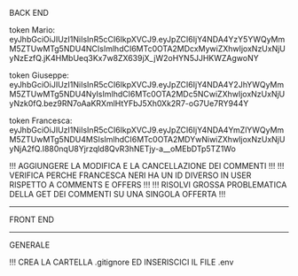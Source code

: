 

BACK END

token Mario: eyJhbGciOiJIUzI1NiIsInR5cCI6IkpXVCJ9.eyJpZCI6IjY4NDA4YzY5YWQyMmM5ZTUwMTg5NDU4NCIsImlhdCI6MTc0OTA2MDcxMywiZXhwIjoxNzUxNjUyNzEzfQ.jK4HMbUeq3Kx7w8ZX639jX_jW2oHYN5JJHKWZAgwoNY

token Giuseppe: eyJhbGciOiJIUzI1NiIsInR5cCI6IkpXVCJ9.eyJpZCI6IjY4NDA4Y2JhYWQyMmM5ZTUwMTg5NDU4NyIsImlhdCI6MTc0OTA2MDc5NCwiZXhwIjoxNzUxNjUyNzk0fQ.bez9RN7oAaKRXmlHtYFbJ5Xh0Xk2R7-oG7Ue7RY944Y

token Francesca: eyJhbGciOiJIUzI1NiIsInR5cCI6IkpXVCJ9.eyJpZCI6IjY4NDA4YmZlYWQyMmM5ZTUwMTg5NDU4MSIsImlhdCI6MTc0OTA2MDYwNiwiZXhwIjoxNzUxNjUyNjA2fQ.I880nqU8Yjrzqld8QvR3hNETjy-a__oMEbDTp5TZ1Wo

!!! AGGIUNGERE LA MODIFICA E LA CANCELLAZIONE DEI COMMENTI !!!
!!! VERIFICA PERCHE FRANCESCA NERI HA UN ID DIVERSO IN USER RISPETTO A COMMENTS E OFFERS !!!
!!! RISOLVI GROSSA PROBLEMATICA DELLA GET DEI COMMENTI SU UNA SINGOLA OFFERTA !!!

---------------------------------------------------------------------------------------------------------------------------------------------

FRONT END

---------------------------------------------------------------------------------------------------------------------------------------------

GENERALE

!!! CREA LA CARTELLA .gitignore ED INSERISCICI IL FILE .env

